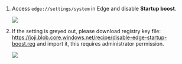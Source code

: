 1. Access `edge://settings/system` in Edge and disable **Startup boost**.

   ![](https://joji.blob.core.windows.net/recipe/edge-startup-boost-1.png)

2. If the setting is greyed out, please download registry key file: <https://joji.blob.core.windows.net/recipe/disable-edge-startup-boost.reg> and import it, this requires administrator permission.

   ![](https://joji.blob.core.windows.net/recipe/edge-startup-boost-3.png)